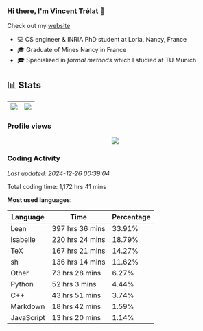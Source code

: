 ### Hi there, I'm Vincent Trélat 👋

Check out my [website](https://vtrelat.github.io)

-   💻 CS engineer & INRIA PhD student at Loria, Nancy, France
-   🎓 Graduate of Mines Nancy in France
-   🎓 Specialized in _formal methods_ which I studied at TU Munich

## 📊 **Stats**

| <img align="center" src="https://readme-stats.clckblog.space/api?username=VTrelat&show_icons=true&include_all_commits=true&theme=tokyonight&hide_border=true" /> | <img align="center" src="https://readme-stats.clckblog.space/api/top-langs/?username=VTrelat&layout=compact&theme=tokyonight&hide_border=true" /> |
| ---------------------------------------------------------------------------------------------------------------------------------------------------------------- | ------------------------------------------------------------------------------------------------------------------------------------------------- |

### Profile views

<p align="center">
 <img src="https://profile-counter.glitch.me/VTrelat/count.svg" />
</p>

<!--automations-->
### Coding Activity
_Last updated: 2024-12-26 00:39:04_

Total coding time: 1,172 hrs 41 mins

**Most used languages**:

| Language | Time | Percentage |
| ------------- | ------------- | ------------- |
| Lean | 397 hrs 36 mins | 33.91% |
| Isabelle | 220 hrs 24 mins | 18.79% |
| TeX | 167 hrs 21 mins | 14.27% |
| sh | 136 hrs 14 mins | 11.62% |
| Other | 73 hrs 28 mins | 6.27% |
| Python | 52 hrs 3 mins | 4.44% |
| C++ | 43 hrs 51 mins | 3.74% |
| Markdown | 18 hrs 42 mins | 1.59% |
| JavaScript | 13 hrs 20 mins | 1.14% |

